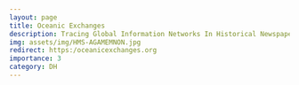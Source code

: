 ```yaml
---
layout: page
title: Oceanic Exchanges
description: Tracing Global Information Networks In Historical Newspaper Repositories 1840-1914
img: assets/img/HMS-AGAMEMNON.jpg
redirect: https:/oceanicexchanges.org
importance: 3
category: DH
---
```

